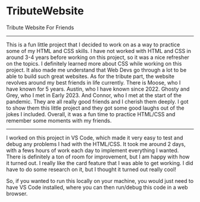 # TributeWebsite
Tribute Website For Friends

---------------------------------------------------------------------------------------------------------------------------------------------------------------------------------------------

This is a fun little project that I decided to work on as a way to practice some of my HTML and CSS skills. I have not worked with HTML and CSS in around 3-4 years before working on this project, so it was a nice refresher on the topics. I definitely learned more about CSS while working on this project. It also made me understand that Web Devs go through a lot to be able to build such great websites. As for the tribute part, the website revolves around my best friends in life currently. There is Moose, who I have known for 5 years. Austin, who I have known since 2022. Ghosty and Grey, who I met in Early 2023. And Connor, who I met at the start of the pandemic. They are all really good friends and I cherish them deeply. I got to show them this little project and they got some good laughs out of the jokes I included. Overall, it was a fun time to practice HTML/CSS and remember some moments with my friends.

---------------------------------------------------------------------------------------------------------------------------------------------------------------------------------------------

I worked on this project in VS Code, which made it very easy to test and debug any problems I had with the HTML/CSS. It took me around 2 days, with a fews hours of work each day to implement everything I wanted. There is definitely a ton of room for improvement, but I am happy with how it turned out. I really like the card feature that I was able to get working. I did have to do some research on it, but I thought it turned out really cool!

So, if you wanted to run this locally on your machine, you would just need to have VS Code installed, where you can then run/debug this code in a web browser.
